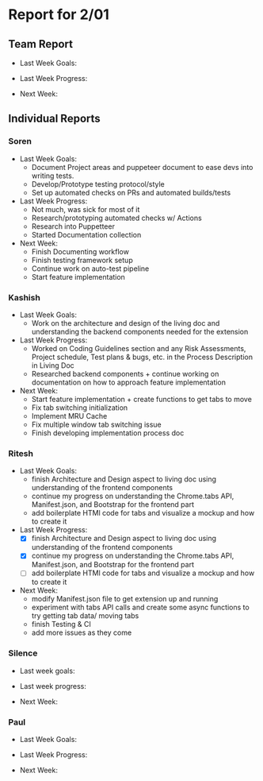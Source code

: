 # Report for 2/01

## Team Report

- Last Week Goals:

- Last Week Progress:

- Next Week:

## Individual Reports

### Soren

- Last Week Goals:
  - Document Project areas and puppeteer document to ease devs into writing tests.
  - Develop/Prototype testing protocol/style
  - Set up automated checks on PRs and automated builds/tests
- Last Week Progress:
  - Not much, was sick for most of it
  - Research/prototyping automated checks w/ Actions
  - Research into Puppetteer
  - Started Documentation collection
- Next Week:
  - Finish Documenting workflow
  - Finish testing framework setup
  - Continue work on auto-test pipeline
  - Start feature implementation
  

### Kashish
- Last Week Goals: 
  - Work on the architecture and design of the living doc and understanding the backend components needed for the extension
- Last Week Progress: 
  - Worked on Coding Guidelines section and any Risk Assessments, Project schedule, Test plans & bugs, etc. in the Process Description in Living Doc
  - Researched backend components + continue working on documentation on how to approach feature implementation
- Next Week:
  - Start feature implementation + create functions to get tabs to move
  - Fix tab switching initialization
  - Implement MRU Cache
  - Fix multiple window tab switching issue
  - Finish developing implementation process doc

### Ritesh
- Last Week Goals:
  - finish Architecture and Design aspect to living doc using understanding of the frontend components
  - continue my progress on understanding the Chrome.tabs API, Manifest.json, and Bootstrap for the frontend part
  - add boilerplate HTMl code for tabs and visualize a mockup and how to create it
- Last Week Progress: 
  - [x] finish Architecture and Design aspect to living doc using understanding of the frontend components
  - [x] continue my progress on understanding the Chrome.tabs API, Manifest.json, and Bootstrap for the frontend part
  - [ ] add boilerplate HTMl code for tabs and visualize a mockup and how to create it 
- Next Week:
  - modify Manifest.json file to get extension up and running
  - experiment with tabs API calls and create some async functions to try getting tab data/ moving tabs
  - finish Testing & CI
  - add more issues as they come

### Silence
- Last week goals: 

- Last week progress:

- Next Week:

### Paul
- Last Week Goals:

- Last Week Progress:

- Next Week:
